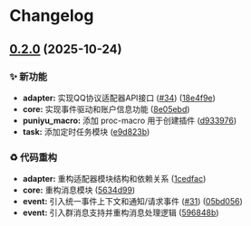 # Changelog

## [0.2.0](https://github.com/puniyu/puniyu/compare/plugin-v0.1.0...plugin-v0.2.0) (2025-10-24)


### ✨ 新功能

* **adapter:** 实现QQ协议适配器API接口 ([#34](https://github.com/puniyu/puniyu/issues/34)) ([18e4f9e](https://github.com/puniyu/puniyu/commit/18e4f9e7245cf8f1355d4f23eca0d2df42e8f7e5))
* **core:** 实现事件驱动和账户信息功能 ([8e05ebd](https://github.com/puniyu/puniyu/commit/8e05ebde81c661f94b4c7599e72971de06c54173))
* **puniyu_macro:** 添加 proc-macro 用于创建插件 ([d933976](https://github.com/puniyu/puniyu/commit/d9339769ae5e91d57a7f0ca0e0d21c1a55c83ad1))
* **task:** 添加定时任务模块 ([e9d823b](https://github.com/puniyu/puniyu/commit/e9d823b5d6ccd089a26166c59e2b67ff8dbd75c1))


### ♻️ 代码重构

* **adapter:** 重构适配器模块结构和依赖关系 ([1cedfac](https://github.com/puniyu/puniyu/commit/1cedfac70a93d071b25ea2721df7c9f41123e1bf))
* **core:** 重构消息模块 ([5634d99](https://github.com/puniyu/puniyu/commit/5634d99aa2b55841c86f135ba925cf19bc237efd))
* **event:** 引入统一事件上下文和通知/请求事件 ([#31](https://github.com/puniyu/puniyu/issues/31)) ([05bd056](https://github.com/puniyu/puniyu/commit/05bd05690b3fa47443f6d5982c799f88cd900f54))
* **event:** 引入群消息支持并重构消息处理逻辑 ([596848b](https://github.com/puniyu/puniyu/commit/596848b0fa632ad1530ccb645ed6ce14cdf6763f))
